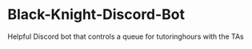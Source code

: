 # Black-Knight-Discord-Bot
Helpful Discord bot that controls a queue for tutoringhours with the TAs
